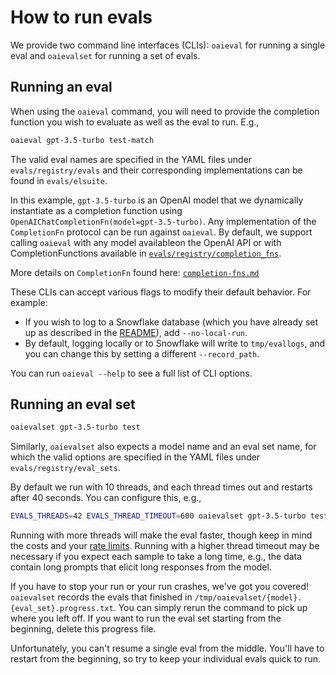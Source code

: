 # How to run evals

We provide two command line interfaces (CLIs): `oaieval` for running a single eval and `oaievalset` for running a set of evals.

## Running an eval

When using the `oaieval` command, you will need to provide the completion function you wish to evaluate as well as the eval to run. E.g.,
```sh
oaieval gpt-3.5-turbo test-match
```
The valid eval names are specified in the YAML files under `evals/registry/evals` and their corresponding implementations can be found in `evals/elsuite`.

In this example, `gpt-3.5-turbo` is an OpenAI model that we dynamically instantiate as a completion function using `OpenAIChatCompletionFn(model=gpt-3.5-turbo)`. Any implementation of the `CompletionFn` protocol can be run against `oaieval`. By default, we support calling `oaieval` with any model availableon the OpenAI API or with CompletionFunctions available in [`evals/registry/completion_fns`](../evals/registry/completion_fns/). 

More details on `CompletionFn` found here: [`completion-fns.md`](completion-fns.md)

These CLIs can accept various flags to modify their default behavior. For example:
- If you wish to log to a Snowflake database (which you have already set up as described in the [README](../README.md)), add `--no-local-run`.
- By default, logging locally or to Snowflake will write to `tmp/evallogs`, and you can change this by setting a different `--record_path`.

You can run `oaieval --help` to see a full list of CLI options.

## Running an eval set

```sh
oaievalset gpt-3.5-turbo test
```

Similarly, `oaievalset` also expects a model name and an eval set name, for which the valid options are specified in the YAML files under `evals/registry/eval_sets`.

By default we run with 10 threads, and each thread times out and restarts after 40 seconds. You can configure this, e.g.,

```sh
EVALS_THREADS=42 EVALS_THREAD_TIMEOUT=600 oaievalset gpt-3.5-turbo test
```
Running with more threads will make the eval faster, though keep in mind the costs and your [rate limits](https://platform.openai.com/docs/guides/rate-limits/overview). Running with a higher thread timeout may be necessary if you expect each sample to take a long time, e.g., the data contain long prompts that elicit long responses from the model.

If you have to stop your run or your run crashes, we've got you covered! `oaievalset` records the evals that finished in `/tmp/oaievalset/{model}.{eval_set}.progress.txt`. You can simply rerun the command to pick up where you left off. If you want to run the eval set starting from the beginning, delete this progress file.

Unfortunately, you can't resume a single eval from the middle. You'll have to restart from the beginning, so try to keep your individual evals quick to run.
